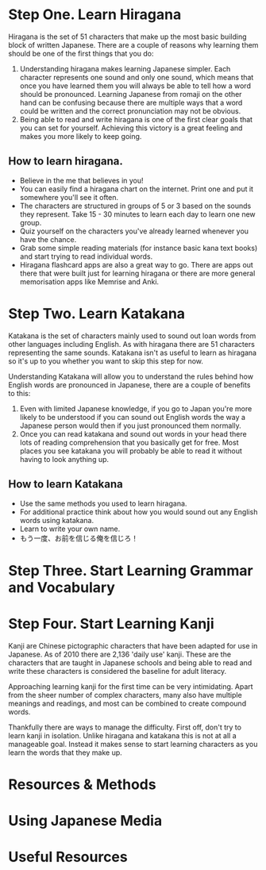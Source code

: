 # Step One. Learn Hiragana

Hiragana is the set of 51 characters that make up the most basic building block of written Japanese. There are a couple of reasons why learning them should be one of the first things that you do:

1. Understanding hiragana makes learning Japanese simpler. Each character represents one sound and only one sound, which means that once you have learned them you will always be able to tell how a word should be pronounced. Learning Japanese from romaji on the other hand can be confusing because there are multiple ways that a word could be written and the correct pronunciation may not be obvious.
2. Being able to read and write hiragana is one of the first clear goals that you can set for yourself. Achieving this victory is a great feeling and makes you more likely to keep going.

## How to learn hiragana.

- Believe in the me that believes in you!
- You can easily find a hiragana chart on the internet. Print one and put it somewhere you'll see it often.
- The characters are structured in groups of 5 or 3 based on the sounds they represent. Take 15 - 30 minutes to learn each day to learn one new group.
- Quiz yourself on the characters you've already learned whenever you have the chance.
- Grab some simple reading materials (for instance basic kana text books) and start trying to read individual words.
- Hiragana flashcard apps are also a great way to go. There are apps out there that were built just for learning hiragana or there are more general memorisation apps like Memrise and Anki.

# Step Two. Learn Katakana

Katakana is the set of characters mainly used to sound out loan words from other languages including English. As with hiragana there are 51 characters representing the same sounds. Katakana isn't as useful to learn as hiragana so it's up to you whether you want to skip this step for now.

Understanding Katakana will allow you to understand the rules behind how English words are pronounced in Japanese, there are a couple of benefits to this:

1. Even with limited Japanese knowledge, if you go to Japan you're more likely to be understood if you can sound out English words the way a Japanese person would then if you just pronounced them normally.
2. Once you can read katakana and sound out words in your head there lots of reading comprehension that you basically get for free. Most places you see katakana you will probably be able to read it without having to look anything up.

## How to learn Katakana

- Use the same methods you used to learn hiragana.
- For additional practice think about how you would sound out any English words using katakana.
- Learn to write your own name.
- もう一度、お前を信じる俺を信じろ！

# Step Three. Start Learning Grammar and Vocabulary

# Step Four. Start Learning Kanji

Kanji are Chinese pictographic characters that have been adapted for use in Japanese. As of 2010 there are 2,136 'daily use' kanji. These are the characters that are taught in Japanese schools and being able to read and write these characters is considered the baseline for adult literacy.

Approaching learning kanji for the first time can be very intimidating. Apart from the sheer number of complex characters, many also have multiple meanings and readings, and most can be combined to create compound words.

Thankfully there are ways to manage the difficulty. First off, don't try to learn kanji in isolation. Unlike hiragana and katakana this is not at all a manageable goal. Instead it makes sense to start learning characters as you learn the words that they make up. 



# Resources & Methods

# Using Japanese Media

# Useful Resources



